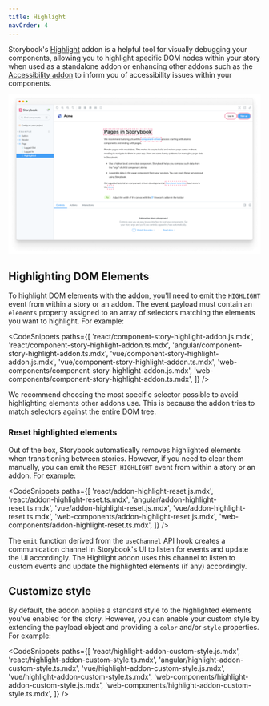 ```yaml
---
title: Highlight
navOrder: 4
---
```


Storybook's [Highlight](https://storybook.js.org/addons/@storybook/addon-highlight/) addon is a helpful tool for visually debugging your components, allowing you to highlight specific DOM nodes within your story when used as a standalone addon or enhancing other addons such as the [Accessibility addon](https://storybook.js.org/addons/@storybook/addon-a11y/) to inform you of accessibility issues within your components.

![Story with highlighted elements](./highlight.png)

## Highlighting DOM Elements

To highlight DOM elements with the addon, you'll need to emit the `HIGHLIGHT` event from within a story or an addon. The event payload must contain an `elements` property assigned to an array of selectors matching the elements you want to highlight. For example:

<!-- prettier-ignore-start -->

<CodeSnippets
  paths={[
    'react/component-story-highlight-addon.js.mdx',
    'react/component-story-highlight-addon.ts.mdx',
    'angular/component-story-highlight-addon.ts.mdx',
    'vue/component-story-highlight-addon.js.mdx',
    'vue/component-story-highlight-addon.ts.mdx',
    'web-components/component-story-highlight-addon.js.mdx',
    'web-components/component-story-highlight-addon.ts.mdx',
  ]}
/>

<!-- prettier-ignore-end -->

<Callout variant="info" icon="💡">

We recommend choosing the most specific selector possible to avoid highlighting elements other addons use. This is because the addon tries to match selectors against the entire DOM tree.

</Callout>

### Reset highlighted elements

Out of the box, Storybook automatically removes highlighted elements when transitioning between stories. However, if you need to clear them manually, you can emit the `RESET_HIGHLIGHT` event from within a story or an addon. For example:

<!-- prettier-ignore-start -->

<CodeSnippets
  paths={[
    'react/addon-highlight-reset.js.mdx',
    'react/addon-highlight-reset.ts.mdx',
    'angular/addon-highlight-reset.ts.mdx',
    'vue/addon-highlight-reset.js.mdx',
    'vue/addon-highlight-reset.ts.mdx',
    'web-components/addon-highlight-reset.js.mdx',
    'web-components/addon-highlight-reset.ts.mdx',
  ]}
/>

<!-- prettier-ignore-end -->

<Callout variant="info">

The `emit` function derived from the `useChannel` API hook creates a communication channel in Storybook's UI to listen for events and update the UI accordingly. The Highlight addon uses this channel to listen to custom events and update the highlighted elements (if any) accordingly.

</Callout>

## Customize style

By default, the addon applies a standard style to the highlighted elements you've enabled for the story. However, you can enable your custom style by extending the payload object and providing a `color` and/or `style` properties. For example:

<!-- prettier-ignore-start -->

<CodeSnippets
  paths={[
    'react/highlight-addon-custom-style.js.mdx',
    'react/highlight-addon-custom-style.ts.mdx',
    'angular/highlight-addon-custom-style.ts.mdx',
    'vue/highlight-addon-custom-style.js.mdx',
    'vue/highlight-addon-custom-style.ts.mdx',
    'web-components/highlight-addon-custom-style.js.mdx',
    'web-components/highlight-addon-custom-style.ts.mdx',
  ]}
/>

<!-- prettier-ignore-end -->